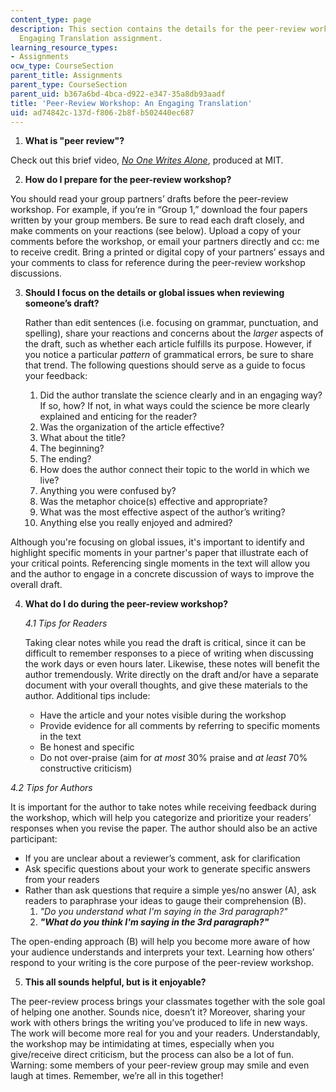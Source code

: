 ```yaml
---
content_type: page
description: This section contains the details for the peer-review workshop for the
  Engaging Translation assignment.
learning_resource_types:
- Assignments
ocw_type: CourseSection
parent_title: Assignments
parent_type: CourseSection
parent_uid: b367a6bd-4bca-d922-e347-35a8db93aadf
title: 'Peer-Review Workshop: An Engaging Translation'
uid: ad74842c-137d-f806-2b8f-b502440ec687
---
```


1.  **What is "peer review"?**

Check out this brief video, [_No One Writes Alone_](https://www.youtube.com/watch?v=tY8CX0J3ILc), produced at MIT.

2.  **How do I prepare for the peer-review workshop?**

You should read your group partners’ drafts before the peer-review workshop. For example, if you’re in “Group 1,” download the four papers written by your group members. Be sure to read each draft closely, and make comments on your reactions (see below). Upload a copy of your comments before the workshop, or email your partners directly and cc: me to receive credit. Bring a printed or digital copy of your partners’ essays and your comments to class for reference during the peer-review workshop discussions.

3.  **Should I focus on the details or global issues when reviewing someone’s draft?**
    
    Rather than edit sentences (i.e. focusing on grammar, punctuation, and spelling), share your reactions and concerns about the _larger_ aspects of the draft, such as whether each article fulfills its purpose. However, if you notice a particular _pattern_ of grammatical errors, be sure to share that trend. The following questions should serve as a guide to focus your feedback:
    
    1.  Did the author translate the science clearly and in an engaging way? If so, how? If not, in what ways could the science be more clearly explained and enticing for the reader?
    2.  Was the organization of the article effective?
    3.  What about the title?
    4.  The beginning?
    5.  The ending?
    6.  How does the author connect their topic to the world in which we live?
    7.  Anything you were confused by?
    8.  Was the metaphor choice(s) effective and appropriate?
    9.  What was the most effective aspect of the author’s writing?
    10.  Anything else you really enjoyed and admired?

Although you're focusing on global issues, it's important to identify and highlight specific moments in your partner's paper that illustrate each of your critical points. Referencing single moments in the text will allow you and the author to engage in a concrete discussion of ways to improve the overall draft.

4.  **What do I do during the peer-review workshop?**
    
    _4.1 Tips for Readers_
    
    Taking clear notes while you read the draft is critical, since it can be difficult to remember responses to a piece of writing when discussing the work days or even hours later. Likewise, these notes will benefit the author tremendously. Write directly on the draft and/or have a separate document with your overall thoughts, and give these materials to the author. Additional tips include:
    
    *   Have the article and your notes visible during the workshop
    *   Provide evidence for all comments by referring to specific moments in the text
    *   Be honest and specific
    *   Do not over-praise (aim for _at most_ 30% praise and _at least_ 70% constructive criticism)

_4.2 Tips for Authors_

It is important for the author to take notes while receiving feedback during the workshop, which will help you categorize and prioritize your readers’ responses when you revise the paper. The author should also be an active participant:

*   If you are unclear about a reviewer’s comment, ask for clarification
*   Ask specific questions about your work to generate specific answers from your readers
*   Rather than ask questions that require a simple yes/no answer (A), ask readers to paraphrase your ideas to gauge their comprehension (B).
    1.  _"Do you understand what I'm saying in the 3rd paragraph?"_
    2.  _**"What do you think I'm saying in the 3rd paragraph?"**_

The open-ending approach (B) will help you become more aware of how your audience understands and interprets your text. Learning how others’ respond to your writing is the core purpose of the peer-review workshop.

5.  **This all sounds helpful, but is it enjoyable?**

The peer-review process brings your classmates together with the sole goal of helping one another. Sounds nice, doesn’t it? Moreover, sharing your work with others brings the writing you’ve produced to life in new ways. The work will become more real for you and your readers. Understandably, the workshop may be intimidating at times, especially when you give/receive direct criticism, but the process can also be a lot of fun. Warning: some members of your peer-review group may smile and even laugh at times. Remember, we’re all in this together!